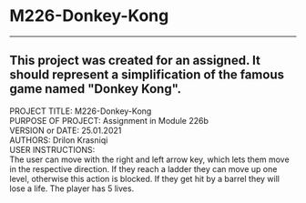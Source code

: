 # M226-Donkey-Kong

------------------------------------------------------------------------
This project was created for an assigned. It should represent a simplification of the famous game named "Donkey Kong".
------------------------------------------------------------------------

PROJECT TITLE: M226-Donkey-Kong  
PURPOSE OF PROJECT: Assignment in Module 226b  
VERSION or DATE: 25.01.2021  
AUTHORS: Drilon Krasniqi  
USER INSTRUCTIONS:  
The user can move with the right and left arrow key, which lets them move in the respective direction.
If they reach a ladder they can move up one level, otherwise this action is blocked. If they get hit by a barrel they will lose a life. The player has 5 lives.
